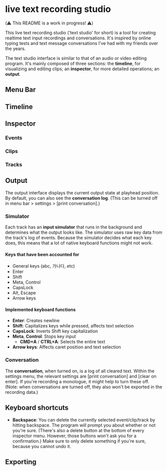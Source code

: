 # live text recording studio

(⚠️ This README is a work in progress! ⚠️)

This live text recording studio ('text studio' for short) is a tool for creating realtime text input recordings and conversations. It's inspired by online typing tests and text message conversations I've had with my friends over the years.

The text studio interface is similar to that of an audio or video editing program. It's mainly composed of three sections: the **timeline**, for visualizing and editing clips; an **inspector**, for more detailed operations; an **output**.

## Menu Bar

## Timeline

## Inspector

### Events

### Clips

### Tracks

## Output

The output interface displays the current output state at playhead position. By default, you can also see the **conversation log**. (This can be turned off in menu bar > settings > \[print conversation\].)

### Simulator

Each track has an **input simulator** that runs in the background and determines what the output looks like. The simulator uses raw key data from the track's log of events. Because the simulator decides what each key does, this means that a lot of native keyboard functions might not work.

#### Keys that have been accounted for

- General keys (abc, 가나다, etc)
- Enter
- Shift
- Meta, Control
- CapsLock
- Alt, Escape
- Arrow keys

#### Implemented keyboard functions

- **Enter**: Creates newline
- **Shift**: Capitalizes keys while pressed, affects text selection
- **CapsLock**: Inverts Shift key capitalization
- **Meta**, **Control**: Stops key input
  - **CMD+A** / **CTRL+A**: Selects the entire text
- **Arrow keys**: Affects caret position and text selection

### Conversation

The **conversation**, when turned on, is a log of all cleared text. Within the settings menu, the relevant settings are \[print conversation\] and \[clear on enter\]. If you're recording a monologue, it might help to turn these off. (Note: when conversations are turned off, they also won't be exported in the recording data.)

## Keyboard shortcuts

- **Backspace**: You can delete the currently selected event/clip/track by hitting backspace. The program will prompt you about whether or not you're sure. (There's also a delete button at the bottom of every inspector menu. However, those buttons won't ask you for a confirmation.) Make sure to only delete something if you're sure, because you cannot undo it.

## Exporting

